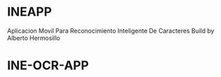 # INEAPP
Aplicacion Movil Para Reconocimiento Inteligente De Caracteres
Build by Alberto Hermosillo
# INE-OCR-APP
